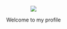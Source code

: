 <p align="center"><img src="https://github.com/lbarbaris/lbarbaris/assets/144600282/5cda81f4-12eb-4def-bfb3-63e499b45002" /></p>
<p align="center">Welcome to my profile</p>


<!--
**lbarbaris/lbarbaris** is a ✨ _special_ ✨ repository because its `README.md` (this file) appears on your GitHub profile.

Here are some ideas to get you started:

- 🔭 I’m currently working on ...
- 🌱 I’m currently learning ...
- 👯 I’m looking to collaborate on ...
- 🤔 I’m looking for help with ...
- 💬 Ask me about ...
- 📫 How to reach me: ...
- 😄 Pronouns: ...
- ⚡ Fun fact: ...
-->
